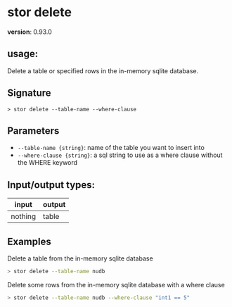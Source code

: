 # stor delete

**version**: 0.93.0

## **usage**:

Delete a table or specified rows in the in-memory sqlite database.

## Signature

`> stor delete --table-name --where-clause`

## Parameters

- `--table-name {string}`: name of the table you want to insert into
- `--where-clause {string}`: a sql string to use as a where clause without the WHERE keyword

## Input/output types:

| input   | output |
| ------- | ------ |
| nothing | table  |

## Examples

Delete a table from the in-memory sqlite database

```bash
> stor delete --table-name nudb
```

Delete some rows from the in-memory sqlite database with a where clause

```bash
> stor delete --table-name nudb --where-clause "int1 == 5"
```
